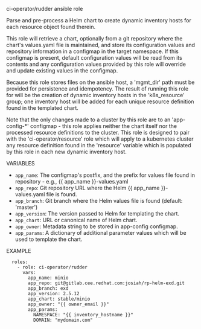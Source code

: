 ci-operator/rudder ansible role

Parse and pre-process a Helm chart to create dynamic inventory hosts for each resource object found therein. 

This role will retrieve a chart, optionally from a git repository where the chart's values.yaml file is maintained, 
and store its configuration values and repository information in a configmap in the target namespace. If this configmap
is present, default configuration values will be read from its contents and any configuration values provided by this
role will override and update existing values in the configmap. 

Because this role stores files on the ansible host, a 'mgmt_dir' path must be provided for persistence and idempotency.
The result of running this role for will be the creation of dynamic inventory hosts in the 'k8s_resource' group; one
inventory host will be added for each unique resource definition found in the templated chart.

Note that the only changes made to a cluster by this role are to an 'app-config-*' configmap - this role applies neither
the chart itself nor the processed resource definitions to the cluster.
This role is designed to pair with the 'ci-operator/resource' role which will apply to a kubernetes cluster any resource
definition found in the 'resource' variable which is populated by this role in each new dynamic inventory host.



VARIABLES

- `app_name`: The configmap's postfix, and the prefix for values file found in repository - e.g., {{ app_name }}-values.yaml
- `app_repo`: Git repository URL where the Helm {{ app_name }}-values.yaml file is found.
- `app_branch`: Git branch where the Helm values file is found (default: 'master')
- `app_version`: The version passed to Helm for templating the chart.
- `app_chart`: URL or canonical name of Helm chart.
- `app_owner`: Metadata string to be stored in app-config configmap.
- `app_params`: A dictionary of additional parameter values which will be used to template the chart.



EXAMPLE
```
  roles:
    - role: ci-operator/rudder
      vars: 
        app_name: minio
        app_repo: git@gitlab.cee.redhat.com:josiah/rp-helm-exd.git
        app_branch: exd
        app_version: 2.5.12
        app_chart: stable/minio
        app_owner: "{{ owner_email }}"
        app_params:
          NAMESPACE: "{{ inventory_hostname }}"
          DOMAIN: "mydomain.com"
```